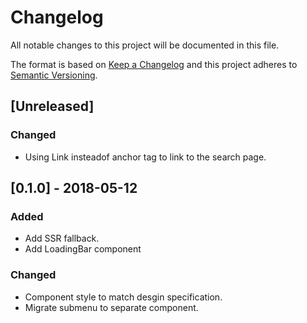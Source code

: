 # Changelog

All notable changes to this project will be documented in this file.

The format is based on [Keep a Changelog](http://keepachangelog.com/en/1.0.0/)
and this project adheres to [Semantic Versioning](http://semver.org/spec/v2.0.0.html).

## [Unreleased]

### Changed

* Using Link insteadof anchor tag to link to the search page.

## [0.1.0] - 2018-05-12

### Added

* Add SSR fallback.
* Add LoadingBar component

### Changed

* Component style to match desgin specification.
* Migrate submenu to separate component.
